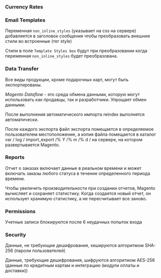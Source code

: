 ### Currency Rates
### Email Templates

Переменная `non_inline_styles` (указывает на css на сервере) добавляется в заголовок сообщения чтобы преобразовать внешние стили во встроенные (тег style)

Стили в поле `Template Styles box` будут при преобразовании когда переменная `non_inline_styles` будет преобразована.

### Data Transfer

Все виды продукции, кроме подарочных карт, могут быть экспортированы.

_Magento Dataflow_ - это среда обмена данными, которую могут использовать как продавцы, так и разработчики.
Упрощает обмен данными.

После выполнения автоматического импорта reindex выполнятся автоматически.

После каждого экспорта файл экспорта помещается в определяемое пользователем местоположение, а копия файла 
помещается в каталог var / log / import_export /% Y /% m /% d / на сервере, на котором развертывается Magento.

### Reports

Отчет о заказах включает данные в реальном времени и может включать заказы любого статуса в течение определенного периода времени.

Чтобы увеличить производительности при создании отчетов, Magento вычисляет и сохраняет статистику. 
Когда создается новый отчет, он использует хранимую статистику, а не пересчитывает все заново.

### Permissions

Учетные записи блокируются после 6 неудачных попыток входа

### Security

Данные, не требующие дешифрования, хешируются алгоритмом SHA-256 (пароли пользователей)

Данные, требующие дешифрования, шифруются алгоритмом AES-256 (данные по кредитным картам и интеграцию (модули оплаты и доставки))